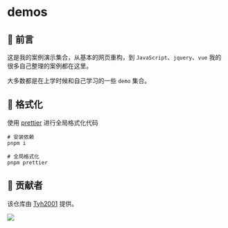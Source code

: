 # demos

## 🐍 前言

这是我的案例演示集合，从基本的网页重构，到 `JavaScript`、`jquery`、`vue` 我的很多自己整理的案例都在这里。

大多数都是在上学时候和自己学习的一些 `demo` 集合。

## 🍒 格式化

使用 [prettier](https://github.com/prettier/prettier) 进行全局格式化代码

```shell
# 安装依赖
pnpm i

# 全局格式化
pnpm prettier
```

## 🙏 贡献者

该仓库由 [Tyh2001](https://github.com/Tyh2001) 提供。

![](https://tianyuhao.cn/images/auto/weixin.png)
